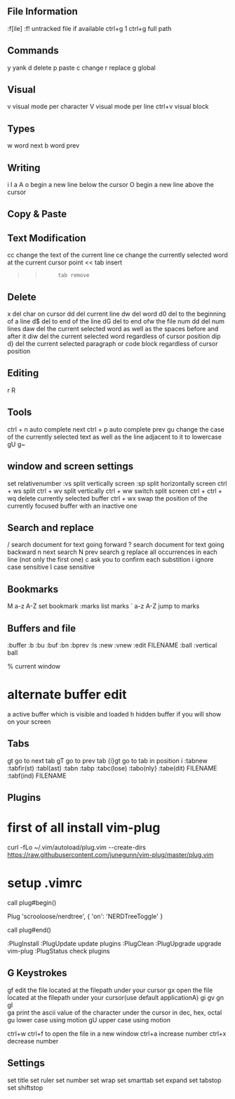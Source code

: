 ## File Information
:f[ile]
:f!         untracked file if available
ctrl+g
1 ctrl+g    full path

## Commands
y               yank
d               delete
p               paste
c               change
r               replace
g               global

## Visual
v               visual mode per character
V               visual mode per line 
ctrl+v          visual block
  
## Types
w   word next
b   word prev


## Writing
i
I
a
A
o           begin a new line below the cursor
O           begin a new line above the cursor

## Copy & Paste

## Text Modification
cc          change the text of the current line
ce          change the currently selected word at the current cursor point
<<          tab insert
>>          tab remove

## Delete
x           del char on cursor
dd          del current line
dw          del word
d0          del to the beginning of a line
d$          del to end of the line
dG          del to end ofw the file
num dd      del num lines
daw         del the current selected word as well as the spaces before and after it
diw         del the current selected word regardless of cursor position
dip    d}   del the current selected paragraph or code block regardless of cursor position

## Editing
r
R

## Tools
ctrl + n    auto complete next
ctrl + p    auto complete prev
gu          change the case of the currently selected text as well as the line adjacent to it to lowercase
gU
g~


## window and screen settings
set relativenumber
:vs         split vertically screen
:sp         split horizontally screen
ctrl + ws   split
ctrl + wv   split vertically
ctrl + ww   switch split screen
ctrl +
ctrl + wq   delete currently selected buffer
ctrl + wx   swap the position of the currently focused buffer with an inactive one

## Search and replace
/           search document for text going forward
?           search document for text going backward
n           next search
N           prev search
g           replace all occurrences in each line (not only the first one)
c           ask you to confirm each substition
i           ignore case sensitive
I           case sensitive

 
## Bookmarks
M a-z A-Z   set bookmark
:marks      list marks
` a-z A-Z   jump to marks


## Buffers and file
:buffer :b :bu :buf
:bn
:bprev
:ls
:new
:vnew
:edit FILENAME
:ball
:vertical ball

%  current window
#  alternate buffer edit
a  active buffer which is visible and loaded
h  hidden buffer if you will show on your screen


## Tabs
gt                  go to next tab
gT                  go to prev tab
{i}gt               go to tab in position i
:tabnew
:tabfir(st)
:tabl(ast)
:tabn
:tabp
:tabc(lose)
:tabo(nly}
:tabe(dit) FILENAME
:tabf(ind) FILENAME

## Plugins
# first of all install vim-plug
curl -fLo ~/.vim/autoload/plug.vim --create-dirs https://raw.githubusercontent.com/junegunn/vim-plug/master/plug.vim

# setup .vimrc
call plug#begin()

Plug 'scrooloose/nerdtree', { 'on':  'NERDTreeToggle' }

call plug#end()

:PlugInstall
:PlugUpdate     update plugins
:PlugClean
:PlugUpgrade    upgrade vim-plug
:PlugStatus     check plugins

## G Keystrokes 
gf              edit the file located at the filepath under your cursor
gx              open the file located at the filepath under your cursor(use default applicationA)
gi
gv
gn
gI              
ga              print the ascii value of the character under the cursor in dec, hex, octal
gu              lower case using motion
gU              upper case using motion
 
ctrl+w ctrl+f   to open the file in a new window
ctrl+a          increase number
ctrl+x          decrease number

## Settings
set title
set ruler
set number
set wrap
set smarttab
set expand
set tabstop
set shiftstop

